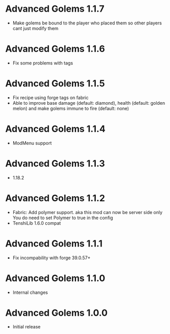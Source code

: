Advanced Golems 1.1.7
================
- Make golems be bound to the player who placed them
  so other players cant just modify them

Advanced Golems 1.1.6
================
- Fix some problems with tags

Advanced Golems 1.1.5
================
- Fix recipe using forge tags on fabric
- Able to improve base damage (default: diamond), health (default: golden melon) and make
  golems immune to fire (default: none)
  
Advanced Golems 1.1.4
================
- ModMenu support

Advanced Golems 1.1.3
================
- 1.18.2

Advanced Golems 1.1.2
================
- Fabric: Add polymer support. aka this mod can now be server side only
  You do need to set Polymer to true in the config
- TenshiLib 1.6.0 compat

Advanced Golems 1.1.1
================
- Fix incompability with forge 39.0.57+

Advanced Golems 1.1.0
================
- Internal changes

Advanced Golems 1.0.0
================
- Initial release